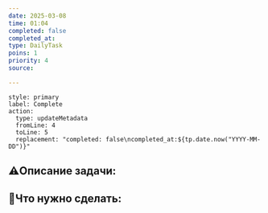 ```yaml
---
date: 2025-03-08
time: 01:04
completed: false
completed_at: 
type: DailyTask
poins: 1
priority: 4
source: 

---
```


```meta-bind-button
style: primary
label: Complete
action:
  type: updateMetadata
  fromLine: 4
  toLine: 5
  replacement: "completed: false\ncompleted_at:${tp.date.now("YYYY-MM-DD")}"

```
## ⚠️Описание задачи:



## 📝Что нужно сделать:
